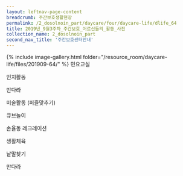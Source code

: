 ```yaml
--- 
layout: leftnav-page-content 
breadcrumb: 주간보호생활현장 
permalink: /2_dosolnoin_part/daycare/four/daycare-life/dlife_64
title: 2019년_9월3주차_주간보호_어르신들의_활동_사진
collection_name: 2_dosolnoin_part
second_nav_title: '주간보호센터안내' 
---
```

{% include image-gallery.html folder="/resource_room/daycare-life/files/201909-64/" %}
민요교실

인지활동

만다라

미술활동 (퍼즐맞추기)

큐브놀이

손율동 레크레이션

생활체육

낱말찾기

만다라